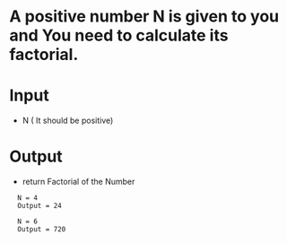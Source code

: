 # A positive number N is given to you and You need to calculate its factorial.

# Input

- N ( It should be positive)

# Output

- return Factorial of the Number

```
  N = 4
  Output = 24

  N = 6
  Output = 720
```
